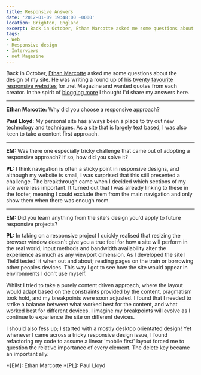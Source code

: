 ```yaml
---
title: Responsive Answers
date: '2012-01-09 19:48:00 +0000'
location: Brighton, England
excerpt: Back in October, Ethan Marcotte asked me some questions about the design of my site. He was writing a round up of his twenty favourite responsive websites for .net Magazine and wanted quotes from each creator. In the spirit of blogging more I thought I'd share my answers here.
tags:
- Web
- Responsive design
- Interviews
- net Magazine
---
```

Back in October, [Ethan Marcotte][1] asked me some questions about the design of my site. He was writing a round up of his [twenty favourite responsive websites][2] for .net Magazine and wanted quotes from each creator. In the spirit of [blogging more][3] I thought I'd share my answers here.

***

**Ethan Marcotte:** Why did you choose a responsive approach?

**Paul Lloyd:** My personal site has always been a place to try out new technology and techniques. As a site that is largely text based, I was also keen to take a content first approach.

***

**EM:** Was there one especially tricky challenge that came out of adopting a responsive approach? If so, how did you solve it?

**PL:** I think navigation is often a sticky point in responsive designs, and although my website is small, I was surprised that this still presented a challenge. The breakthrough came when I decided which sections of my site were less important. It turned out that I was already linking to these in the footer, meaning I could exclude them from the main navigation and only show them when there was enough room.

***

**EM:** Did you learn anything from the site's design you'd apply to future responsive projects?

**PL:** In taking on a responsive project I quickly realised that resizing the browser window doesn't give you a true feel for how a site will perform in the real world; input methods and bandwidth availability alter the experience as much as any viewport dimension. As I developed the site I 'field tested' it when out and about; reading pages on the train or borrowing other peoples devices. This way I got to see how the site would appear in environments I don't use myself.

Whilst I tried to take a purely content driven approach, where the layout would adapt based on the constraints provided by the content, pragmatism took hold, and my breakpoints were soon adjusted. I found that I needed to strike a balance between what worked best for the content, and what worked best for different devices. I imagine my breakpoints will evolve as I continue to experience the site on different devices.

I should also fess up; I started with a mostly desktop orientated design! Yet whenever I came across a tricky responsive design issue, I found refactoring my code to assume a linear 'mobile first' layout forced me to question the relative importance of every element. The delete key became an important ally.

[1]: http://ethanmarcotte.com/
[2]: http://www.netmagazine.com/features/ethan-marcottes-20-favourite-responsive-sites
[3]: /2012/01/goals*for*2012/

*[EM]: Ethan Marcotte
*[PL]: Paul Lloyd
